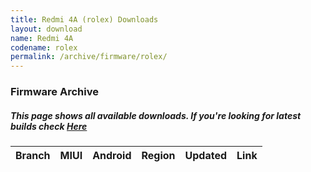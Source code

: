 ```yaml
---
title: Redmi 4A (rolex) Downloads
layout: download
name: Redmi 4A
codename: rolex
permalink: /archive/firmware/rolex/
---
```


### Firmware Archive
##### This page shows all available downloads. If you're looking for latest builds check [Here](/firmware/rolex/)


<div class="table-responsive-md" id="table-wrapper">
<table id="firmware" class="compact table table-striped table-hover table-sm">
    <thead class="thead-dark">
        <tr>
            <th>Branch</th>
            <th>MIUI</th>
            <th>Android</th>
            <th>Region</th>
            <th>Updated</th>
            <th>Link</th>
        </tr>
    </thead>
    <script>loadFirmwareDownloads('rolex', 'full')</script>
</table>
</div>
